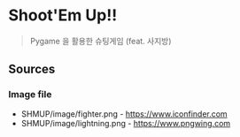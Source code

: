 # Shoot'Em Up!!
>Pygame 을 활용한 슈팅게임 (feat. 사지방)

## Sources
### Image file
* SHMUP/image/fighter.png - https://www.iconfinder.com
* SHMUP/image/lightning.png - https://www.pngwing.com
